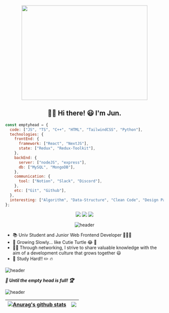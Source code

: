<!-- ![header](https://capsule-render.vercel.app/api?type=wave&color=gradient&height=300&section=header&text=emptyhead&fontSize=90) -->
<br>
<p align="center">
<img src="https://2.gall-gif.com/hygall/files/attach/images/82/557/552/189/1786b119778bb1ca718047c3a20e7285.gif" width="400" height="300">
</p>

<div align="center">

## 👋🏻 **Hi there! 😃 I'm Jun.**
</div>

<p align="left">

```js
const emptyhead = {
  code: ["JS", "TS", "C++", "HTML", "TailwindCSS", "Python"],
  technologies: {
    frontEnd: {
      framework: ["React", "NextJS"],
      state: ["Redux", "Redux-Toolkit"],
    },
    backEnd: {
      server: ["nodeJS", "express"],
      db: ["MySQL", "MongoDB"],
    },
    communication: {
      tool: ["Notion", "Slack", "Discord"],
    },
    etc: ["Git", "Github"],
  },
  interesting: ["Algorithm", "Data-Structure", "Clean Code", "Design Pattern"],
};
```
</p>


<div align="center">
<p>


<!-- <a href="https://emptyhead.oopy.io/" target="_blank"><img src="https://img.shields.io/badge/My Blog-282828?style=flat-square&logo=Notion&logoColor=white"/></a> -->
<!-- <a href="rlagudwns886@gmail.com" target="_blank"><img src="https://img.shields.io/badge/Gmail-E34F26?style=flat-square&logo=Gmail&logoColor=white"/></a>
<a href="korea6370@naver.com" target="_blank"><img src="https://img.shields.io/badge/Email-339933?style=flat-square&logo=Naver&logoColor=white"/></a> -->

[![](http://img.shields.io/badge/-BLOG-282828?style=flat-square&logo=Notion&logoColor=white&link=https://emptyhead.oopy.io/)](https://emptyhead.oopy.io/)
[![](http://img.shields.io/badge/-G--mail-E34F26?style=flat-square&logo=gmail&logoColor=white&link=mailto:rlagudwns886@gmail.com)](mailto:rlagudwns886@gmail.com)
[![](http://img.shields.io/badge/-E--mail-03C75A?style=flat-square&logo=Naver&logoColor=white&link=mailto:korea6370@naver.com)](mailto:korea6370@naver.com)


![header](https://capsule-render.vercel.app/api?type=rect&color=gradient&height=1)
</p>
</div>



<p>

* 📚 Univ Student and Junior Web Frontend Developer 👨🏻‍💻
* 🌱 Growing Slowly... like Cutie Turtle 😂 🐢
* ✋🏻 Through networking, I strive to share valuable knowledge with the aim of a development culture that grows together 😃
* 📖 Study Hard!! ✏️ 🔥

![header](https://capsule-render.vercel.app/api?type=rect&color=gradient&height=1)
</p> 




<!-- <p>

## **_⚡️ Tech Stack ⚡️_**

**Language** : 
<img src="https://img.shields.io/badge/C++-000000?style=flat-square&logo=C%2B%2B&logoColor=white"/></a> 
<img src="https://img.shields.io/badge/JavaScript-000000?style=flat-square&logo=JavaScript&logoColor=#FFD700"/> <img src="https://img.shields.io/badge/TypeScript-000000?style=flat-square&logo=TypeScript&logoColor=#FFD700"/></a>
</br>
**Front-End** : 
  <img src="https://img.shields.io/badge/HTML5-000000?style=flat-square&logo=HTML5&logoColor=#E34F26"/></a> 
  <img src="https://img.shields.io/badge/CSS-000000?style=flat-square&logo=CSS3&logoColor=#1572B6"/></a> 
  <img src="https://img.shields.io/badge/React-000000?style=flat-square&logo=React&logoColor=#87CEFA"/></a>
  <img src="https://img.shields.io/badge/Redux-000000?style=flat-square&logo=Redux&logoColor=#87CEFA"/></a>
</br>
**UI/UX Design** : 
  <img src="https://img.shields.io/badge/Figma-000000?style=flat-square&logo=Figma&logoColor=#DC143C"/></a></br>
**Interested** :
<img src="https://img.shields.io/badge/Python-000000?style=flat-square&logo=Python&logoColor=#DC143C"/></a>
<img src="https://img.shields.io/badge/node.js-000000?style=flat-square&logo=node.js&logoColor=#DC143C"/></a>
<img src="https://img.shields.io/badge/Next.js-000000?style=flat-square&logo=Next.js&logoColor=#DC143C"/></a>
</br>
**ETC** : 
  <img src="https://img.shields.io/badge/git-000000?style=flat-square&logo=git&logoColor=#DC143C"/></a> 
  <img src="https://img.shields.io/badge/github-000000?style=flat-square&logo=github&logoColor=#DC143C"/></a>
  <img src="https://img.shields.io/badge/notion-000000?style=flat-square&logo=notion&logoColor=#DC143C"/></a>
 <img src="https://img.shields.io/badge/slack-000000?style=flat-square&logo=slack&logoColor=#DC143C"/></a> 
  </br></br> -->


 ___🧗 Until the empty head is full! 🏆___

<!-- </p> -->




<p>

![header](https://capsule-render.vercel.app/api?type=rect&color=gradient&height=1)


| <a href="https://github.com/hyung6370/github-readme-stats"><img align="center" src="https://github-readme-stats.vercel.app/api?username=hyung6370&show_icons=true&include_all_commits=true&theme=tokyonight&hide_border=true" alt="Anurag's github stats" /></a> | <a href="https://github.com/hyung6370/github-readme-stats"><img align="center" src="https://github-readme-stats.vercel.app/api/top-langs/?username=hyung6370&layout=compact&theme=tokyonight&hide_border=true" /></a> |
| ------------- | ------------- |
</p>
